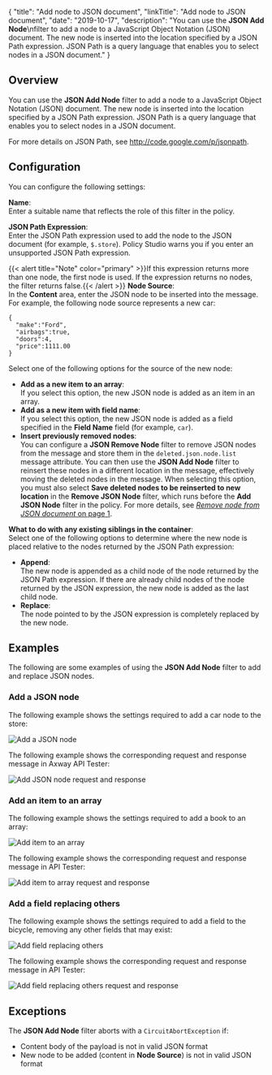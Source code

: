 {
"title": "Add node to JSON document",
"linkTitle": "Add node to JSON document",
"date": "2019-10-17",
"description": "You can use the **JSON Add Node**\\nfilter to add a node to a JavaScript Object Notation (JSON) document. The new node is inserted into the location specified by a JSON Path expression. JSON Path is a query language that enables you to select nodes in a JSON document."
}
﻿
<div id="p_conversion_add_json_node_overview">

Overview
--------

You can use the **JSON Add Node**
filter to add a node to a JavaScript Object Notation (JSON) document. The new node is inserted into the location specified by a JSON Path expression. JSON Path is a query language that enables you to select nodes in a JSON document.

For more details on JSON Path, see <http://code.google.com/p/jsonpath>.

</div>

<div id="p_conversion_add_json_node_gen_conf">

Configuration
-------------

You can configure the following settings:

**Name**:\
Enter a suitable name that reflects the role of this filter in the policy.

**JSON Path Expression**:\
Enter the JSON Path expression used to add the node to the JSON document (for example, `$.store`). Policy Studio warns you if you enter an unsupported JSON Path expression.

{{< alert title="Note" color="primary" >}}If this expression returns more than one node, the first node is used. If the expression returns no nodes, the filter returns false.{{< /alert >}}
**Node Source**:\
In the **Content**
area, enter the JSON node to be inserted into the message. For example, the following node source represents a new car:

``` {space="preserve"}
{
  "make":"Ford",
  "airbags":true,
  "doors":4,
  "price":1111.00
}
```

Select one of the following options for the source of the new node:

-   **Add as a new item to an array**:\
    If you select this option, the new JSON node is added as an item in an array.
-   **Add as a new item with field name**:\
    If you select this option, the new JSON node is added as a field specified in the **Field Name**
    field (for example, `car`).
-   **Insert previously removed nodes**:\
    You can configure a **JSON Remove Node**
    filter to remove JSON nodes from the message and store them in the `deleted.json.node.list`
    message attribute. You can then use the **JSON Add Node**
    filter to reinsert these nodes in a different location in the message, effectively moving the deleted nodes in the message. When selecting this option, you must also select **Save deleted nodes to be reinserted to new location**
    in the **Remove JSON Node**
    filter, which runs before the **Add JSON Node**
    filter in the policy. For more details, see [*Remove node from JSON document* on page 1](conversion_remove_json_node.htm).

**What to do with any existing siblings in the container**:\
Select one of the following options to determine where the new node is placed relative to the nodes returned by the JSON Path expression:

-   **Append**:\
    The new node is appended as a child node of the node returned by the JSON Path expression. If there are already child nodes of the node returned by the JSON expression, the new node is added as the last child node.
-   **Replace**:\
    The node pointed to by the JSON expression is completely replaced by the new node.

</div>

<div id="p_conversion_add_json_node_examples">

Examples
--------

The following are some examples of using the **JSON Add Node**
filter to add and replace JSON nodes.

<div>

### Add a JSON node

The following example shows the settings required to add a car node to the store:

![Add a JSON node](/Images/docbook/images/json/add_json_node.png)

The following example shows the corresponding request and response message in Axway API Tester:

![Add JSON node request and response](/Images/docbook/images/json/add_json_node_sb.png)

</div>

<div>

### Add an item to an array

The following example shows the settings required to add a book to an array:

![Add item to an array](/Images/docbook/images/json/add_json_node_array.png)

The following example shows the corresponding request and response message in API Tester:

![Add item to array request and response](/Images/docbook/images/json/add_json_node_array_sb.png)

</div>

<div>

### Add a field replacing others

The following example shows the settings required to add a field to the bicycle, removing any other fields that may exist:

![Add field replacing others](/Images/docbook/images/json/add_json_node_replace.png)

The following example shows the corresponding request and response message in API Tester:

![Add field replacing others request and response](/Images/docbook/images/json/add_json_node_replace_sb.png)

Exceptions
----------

The **JSON Add Node** filter aborts with a `CircuitAbortException` if:

-   Content body of the payload is not in valid JSON format
-   New node to be added (content in **Node Source**) is not in valid JSON format

</div>

</div>
